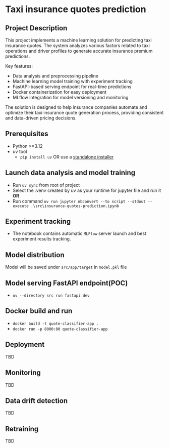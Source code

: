 # Taxi insurance quotes prediction

## Project Description

This project implements a machine learning solution for predicting taxi insurance quotes. The system analyzes various factors related to taxi operations and driver profiles to generate accurate insurance premium predictions. 

Key features:
- Data analysis and preprocessing pipeline
- Machine learning model training with experiment tracking
- FastAPI-based serving endpoint for real-time predictions
- Docker containerization for easy deployment
- MLflow integration for model versioning and monitoring

The solution is designed to help insurance companies automate and optimize their taxi insurance quote generation process, providing consistent and data-driven pricing decisions.

## Prerequisites
- Python >=3.12
- uv tool
    - `pip install uv` OR use a [standalone installer](https://docs.astral.sh/uv/getting-started/installation/)

## Launch data analysis and model training
- Run `uv sync` from root of project
- Select the .venv created by uv as your runtime for jupyter file and run it
<br/>**OR**
- Run command `uv run jupyter nbconvert --to script --stdout --execute .\src\insurance-quotes-prediction.ipynb`

## Experiment tracking
- The notebook contains automatic `MLFlow` server launch and best experiment results tracking.

## Model distribution
Model will be saved under `src/app/target` in `model.pkl` file

## Model serving FastAPI endpoint(POC)
- `uv --directory src run fastapi dev`

## Docker build and run
- `docker build -t quote-classifier-app .`
- `docker run -p 8000:80 quote-classifier-app`

## Deployment
TBD
## Monitoring
TBD
## Data drift detection
TBD
## Retraining
TBD